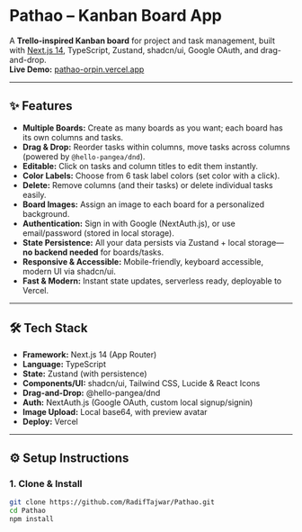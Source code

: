 # Pathao – Kanban Board App

A **Trello-inspired Kanban board** for project and task management, built with [Next.js 14](https://nextjs.org/), TypeScript, Zustand, shadcn/ui, Google OAuth, and drag-and-drop.  
**Live Demo:** [pathao-orpin.vercel.app](https://pathao-orpin.vercel.app)

---

## ✨ Features

- **Multiple Boards:** Create as many boards as you want; each board has its own columns and tasks.
- **Drag & Drop:** Reorder tasks within columns, move tasks across columns (powered by `@hello-pangea/dnd`).
- **Editable:** Click on tasks and column titles to edit them instantly.
- **Color Labels:** Choose from 6 task label colors (set color with a click).
- **Delete:** Remove columns (and their tasks) or delete individual tasks easily.
- **Board Images:** Assign an image to each board for a personalized background.
- **Authentication:** Sign in with Google (NextAuth.js), or use email/password (stored in local storage).
- **State Persistence:** All your data persists via Zustand + local storage—**no backend needed** for boards/tasks.
- **Responsive & Accessible:** Mobile-friendly, keyboard accessible, modern UI via shadcn/ui.
- **Fast & Modern:** Instant state updates, serverless ready, deployable to Vercel.

---

## 🛠️ Tech Stack

- **Framework:** Next.js 14 (App Router)
- **Language:** TypeScript
- **State:** Zustand (with persistence)
- **Components/UI:** shadcn/ui, Tailwind CSS, Lucide & React Icons
- **Drag-and-Drop:** @hello-pangea/dnd
- **Auth:** NextAuth.js (Google OAuth, custom local signup/signin)
- **Image Upload:** Local base64, with preview avatar
- **Deploy:** Vercel

---

## ⚙️ Setup Instructions

### 1. Clone & Install

```bash
git clone https://github.com/RadifTajwar/Pathao.git
cd Pathao
npm install
